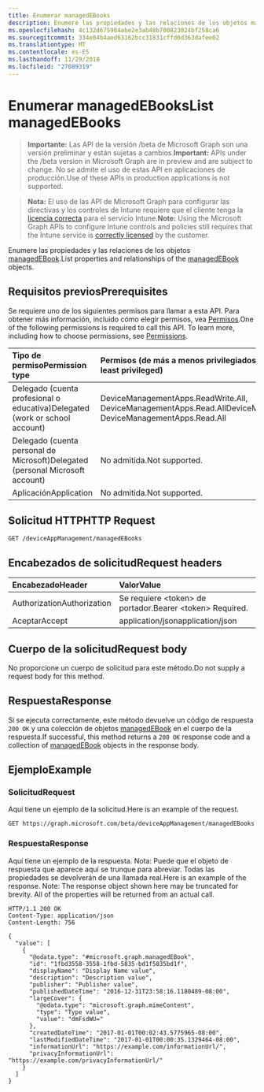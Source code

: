 ```yaml
---
title: Enumerar managedEBooks
description: Enumere las propiedades y las relaciones de los objetos managedEBook.
ms.openlocfilehash: 4c132d675984abe2e3ab48b700823024bf258ca6
ms.sourcegitcommit: 334e84b4aed63162bcc31831cffd6d363dafee02
ms.translationtype: MT
ms.contentlocale: es-ES
ms.lasthandoff: 11/29/2018
ms.locfileid: "27089319"
---
```

# <a name="list-managedebooks"></a><span data-ttu-id="ab581-103">Enumerar managedEBooks</span><span class="sxs-lookup"><span data-stu-id="ab581-103">List managedEBooks</span></span>

> <span data-ttu-id="ab581-104">**Importante:** Las API de la versión /beta de Microsoft Graph son una versión preliminar y están sujetas a cambios.</span><span class="sxs-lookup"><span data-stu-id="ab581-104">**Important:** APIs under the /beta version in Microsoft Graph are in preview and are subject to change.</span></span> <span data-ttu-id="ab581-105">No se admite el uso de estas API en aplicaciones de producción.</span><span class="sxs-lookup"><span data-stu-id="ab581-105">Use of these APIs in production applications is not supported.</span></span>

> <span data-ttu-id="ab581-106">**Nota:** El uso de las API de Microsoft Graph para configurar las directivas y los controles de Intune requiere que el cliente tenga la [licencia correcta](https://go.microsoft.com/fwlink/?linkid=839381) para el servicio Intune.</span><span class="sxs-lookup"><span data-stu-id="ab581-106">**Note:** Using the Microsoft Graph APIs to configure Intune controls and policies still requires that the Intune service is [correctly licensed](https://go.microsoft.com/fwlink/?linkid=839381) by the customer.</span></span>

<span data-ttu-id="ab581-107">Enumere las propiedades y las relaciones de los objetos [managedEBook](../resources/intune-books-managedebook.md).</span><span class="sxs-lookup"><span data-stu-id="ab581-107">List properties and relationships of the [managedEBook](../resources/intune-books-managedebook.md) objects.</span></span>
## <a name="prerequisites"></a><span data-ttu-id="ab581-108">Requisitos previos</span><span class="sxs-lookup"><span data-stu-id="ab581-108">Prerequisites</span></span>
<span data-ttu-id="ab581-p102">Se requiere uno de los siguientes permisos para llamar a esta API. Para obtener más información, incluido cómo elegir permisos, vea [Permisos](/graph/permissions-reference).</span><span class="sxs-lookup"><span data-stu-id="ab581-p102">One of the following permissions is required to call this API. To learn more, including how to choose permissions, see [Permissions](/graph/permissions-reference).</span></span>

|<span data-ttu-id="ab581-111">Tipo de permiso</span><span class="sxs-lookup"><span data-stu-id="ab581-111">Permission type</span></span>|<span data-ttu-id="ab581-112">Permisos (de más a menos privilegiados)</span><span class="sxs-lookup"><span data-stu-id="ab581-112">Permissions (from most to least privileged)</span></span>|
|:---|:---|
|<span data-ttu-id="ab581-113">Delegado (cuenta profesional o educativa)</span><span class="sxs-lookup"><span data-stu-id="ab581-113">Delegated (work or school account)</span></span>|<span data-ttu-id="ab581-114">DeviceManagementApps.ReadWrite.All, DeviceManagementApps.Read.All</span><span class="sxs-lookup"><span data-stu-id="ab581-114">DeviceManagementApps.ReadWrite.All, DeviceManagementApps.Read.All</span></span>|
|<span data-ttu-id="ab581-115">Delegado (cuenta personal de Microsoft)</span><span class="sxs-lookup"><span data-stu-id="ab581-115">Delegated (personal Microsoft account)</span></span>|<span data-ttu-id="ab581-116">No admitida.</span><span class="sxs-lookup"><span data-stu-id="ab581-116">Not supported.</span></span>|
|<span data-ttu-id="ab581-117">Aplicación</span><span class="sxs-lookup"><span data-stu-id="ab581-117">Application</span></span>|<span data-ttu-id="ab581-118">No admitida.</span><span class="sxs-lookup"><span data-stu-id="ab581-118">Not supported.</span></span>|

## <a name="http-request"></a><span data-ttu-id="ab581-119">Solicitud HTTP</span><span class="sxs-lookup"><span data-stu-id="ab581-119">HTTP Request</span></span>
<!-- {
  "blockType": "ignored"
}
-->
``` http
GET /deviceAppManagement/managedEBooks
```

## <a name="request-headers"></a><span data-ttu-id="ab581-120">Encabezados de solicitud</span><span class="sxs-lookup"><span data-stu-id="ab581-120">Request headers</span></span>
|<span data-ttu-id="ab581-121">Encabezado</span><span class="sxs-lookup"><span data-stu-id="ab581-121">Header</span></span>|<span data-ttu-id="ab581-122">Valor</span><span class="sxs-lookup"><span data-stu-id="ab581-122">Value</span></span>|
|:---|:---|
|<span data-ttu-id="ab581-123">Authorization</span><span class="sxs-lookup"><span data-stu-id="ab581-123">Authorization</span></span>|<span data-ttu-id="ab581-124">Se requiere &lt;token&gt; de portador.</span><span class="sxs-lookup"><span data-stu-id="ab581-124">Bearer &lt;token&gt; Required.</span></span>|
|<span data-ttu-id="ab581-125">Aceptar</span><span class="sxs-lookup"><span data-stu-id="ab581-125">Accept</span></span>|<span data-ttu-id="ab581-126">application/json</span><span class="sxs-lookup"><span data-stu-id="ab581-126">application/json</span></span>|

## <a name="request-body"></a><span data-ttu-id="ab581-127">Cuerpo de la solicitud</span><span class="sxs-lookup"><span data-stu-id="ab581-127">Request body</span></span>
<span data-ttu-id="ab581-128">No proporcione un cuerpo de solicitud para este método.</span><span class="sxs-lookup"><span data-stu-id="ab581-128">Do not supply a request body for this method.</span></span>

## <a name="response"></a><span data-ttu-id="ab581-129">Respuesta</span><span class="sxs-lookup"><span data-stu-id="ab581-129">Response</span></span>
<span data-ttu-id="ab581-130">Si se ejecuta correctamente, este método devuelve un código de respuesta `200 OK` y una colección de objetos [managedEBook](../resources/intune-books-managedebook.md) en el cuerpo de la respuesta.</span><span class="sxs-lookup"><span data-stu-id="ab581-130">If successful, this method returns a `200 OK` response code and a collection of [managedEBook](../resources/intune-books-managedebook.md) objects in the response body.</span></span>

## <a name="example"></a><span data-ttu-id="ab581-131">Ejemplo</span><span class="sxs-lookup"><span data-stu-id="ab581-131">Example</span></span>
### <a name="request"></a><span data-ttu-id="ab581-132">Solicitud</span><span class="sxs-lookup"><span data-stu-id="ab581-132">Request</span></span>
<span data-ttu-id="ab581-133">Aquí tiene un ejemplo de la solicitud.</span><span class="sxs-lookup"><span data-stu-id="ab581-133">Here is an example of the request.</span></span>
``` http
GET https://graph.microsoft.com/beta/deviceAppManagement/managedEBooks
```

### <a name="response"></a><span data-ttu-id="ab581-134">Respuesta</span><span class="sxs-lookup"><span data-stu-id="ab581-134">Response</span></span>
<span data-ttu-id="ab581-p103">Aquí tiene un ejemplo de la respuesta. Nota: Puede que el objeto de respuesta que aparece aquí se trunque para abreviar. Todas las propiedades se devolverán de una llamada real.</span><span class="sxs-lookup"><span data-stu-id="ab581-p103">Here is an example of the response. Note: The response object shown here may be truncated for brevity. All of the properties will be returned from an actual call.</span></span>
``` http
HTTP/1.1 200 OK
Content-Type: application/json
Content-Length: 756

{
  "value": [
    {
      "@odata.type": "#microsoft.graph.managedEBook",
      "id": "1fbd3558-3558-1fbd-5835-bd1f5835bd1f",
      "displayName": "Display Name value",
      "description": "Description value",
      "publisher": "Publisher value",
      "publishedDateTime": "2016-12-31T23:58:16.1180489-08:00",
      "largeCover": {
        "@odata.type": "microsoft.graph.mimeContent",
        "type": "Type value",
        "value": "dmFsdWU="
      },
      "createdDateTime": "2017-01-01T00:02:43.5775965-08:00",
      "lastModifiedDateTime": "2017-01-01T00:00:35.1329464-08:00",
      "informationUrl": "https://example.com/informationUrl/",
      "privacyInformationUrl": "https://example.com/privacyInformationUrl/"
    }
  ]
}
```





